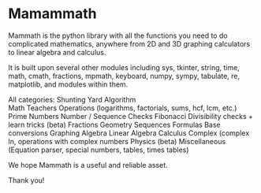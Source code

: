 # Mamammath 

Mammath is the python library with all the functions you need to do complicated mathematics, anywhere from 2D and 3D graphing calculators to linear algebra and calculus. 

It is built upon several other modules including sys, tkinter, string, time, math, cmath, fractions, mpmath, keyboard, numpy, sympy, tabulate, re, matplotlib, and modules within them.

All categories:
Shunting Yard Algorithm <br>
Math Teachers
Operations (logarithms, factorials, sums, hcf, lcm, etc.)
Prime Numbers
Number / Sequence Checks
Fibonacci
Divisibility checks + learn tricks (beta)
Fractions
Geometry
Sequences
Formulas
Base conversions
Graphing
Algebra
Linear Algebra
Calculus
Complex (complex ln, operations with complex numbers
Physics (beta)
Miscellaneous (Equation parser, special numbers, tables, times tables)

We hope Mammath is a useful and reliable asset.

Thank you!
